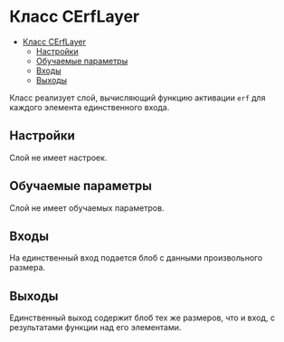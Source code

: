# Класс CErfLayer

<!-- TOC -->

- [Класс CErfLayer](#класс-cerflayer)
    - [Настройки](#настройки)
    - [Обучаемые параметры](#обучаемые-параметры)
    - [Входы](#входы)
    - [Выходы](#выходы)

<!-- /TOC -->

Класс реализует слой, вычисляющий функцию активации `erf` для каждого элемента единственного входа.

## Настройки

Слой не имеет настроек.

## Обучаемые параметры

Слой не имеет обучаемых параметров.

## Входы

На единственный вход подается блоб с данными произвольного размера.

## Выходы

Единственный выход содержит блоб тех же размеров, что и вход, с результатами функции над его элементами.
